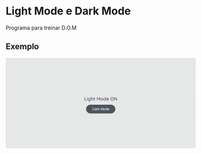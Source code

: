 # Light Mode e Dark Mode

Programa para treinar D.O.M


## Exemplo

![Ligh/Dark Mode](./lightdark.gif)